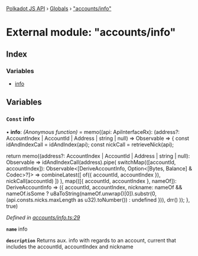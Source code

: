 [Polkadot JS API](../README.md) › [Globals](../globals.md) › ["accounts/info"](_accounts_info_.md)

# External module: "accounts/info"

## Index

### Variables

* [info](_accounts_info_.md#const-info)

## Variables

### `Const` info

• **info**: *(Anonymous function)* =  memo((api: ApiInterfaceRx): (address?: AccountIndex | AccountId | Address | string | null) => Observable<DeriveAccountInfo> => {
  const idAndIndexCall = idAndIndex(api);
  const nickCall = retrieveNick(api);

  return memo((address?: AccountIndex | AccountId | Address | string | null): Observable<DeriveAccountInfo> =>
    idAndIndexCall(address).pipe(
      switchMap(([accountId, accountIndex]): Observable<[DeriveAccountInfo, Option<[Bytes, Balance] & Codec>?]> =>
        combineLatest([
          of({ accountId, accountIndex }),
          nickCall(accountId)
        ])
      ),
      map(([{ accountId, accountIndex }, nameOf]): DeriveAccountInfo => ({
        accountId,
        accountIndex,
        nickname: nameOf && nameOf.isSome
          ? u8aToString(nameOf.unwrap()[0]).substr(0, (api.consts.nicks.maxLength as u32).toNumber())
          : undefined
      })),
      drr()
    ));
}, true)

*Defined in [accounts/info.ts:29](https://github.com/polkadot-js/api/blob/e601ae27a1/packages/api-derive/src/accounts/info.ts#L29)*

**`name`** info

**`description`** Returns aux. info with regards to an account, current that includes the accountId, accountIndex and nickname
